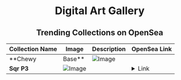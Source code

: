 <div align="center">

# Digital Art Gallery

## Trending Collections on OpenSea

| Collection Name                       | Image                                                                                     | Description                       | OpenSea Link                                                                                          |
|---------------------------------------|-------------------------------------------------------------------------------------------|-----------------------------------|--------------------------------------------------------------------------------------------------------|
| **Chewy | Base** | ![Image](https://i.seadn.io/s/raw/files/aab532f49460bb5f6561bed690f5b586.jpg?w=500&auto=format?w=200&auto=format) |  | <details><summary>Link</summary>[Chewy | Base](https://opensea.io/collection/chewy-base)</details> |
| **Sqr P3** | ![Image](https://i.seadn.io/s/raw/files/5c4ab2bab11251821914a3485e4ef25c.png?w=500&auto=format?w=200&auto=format) |  | <details><summary>Link</summary>[Sqr P3](https://opensea.io/collection/sqr-p3-16)</details> |

</div>